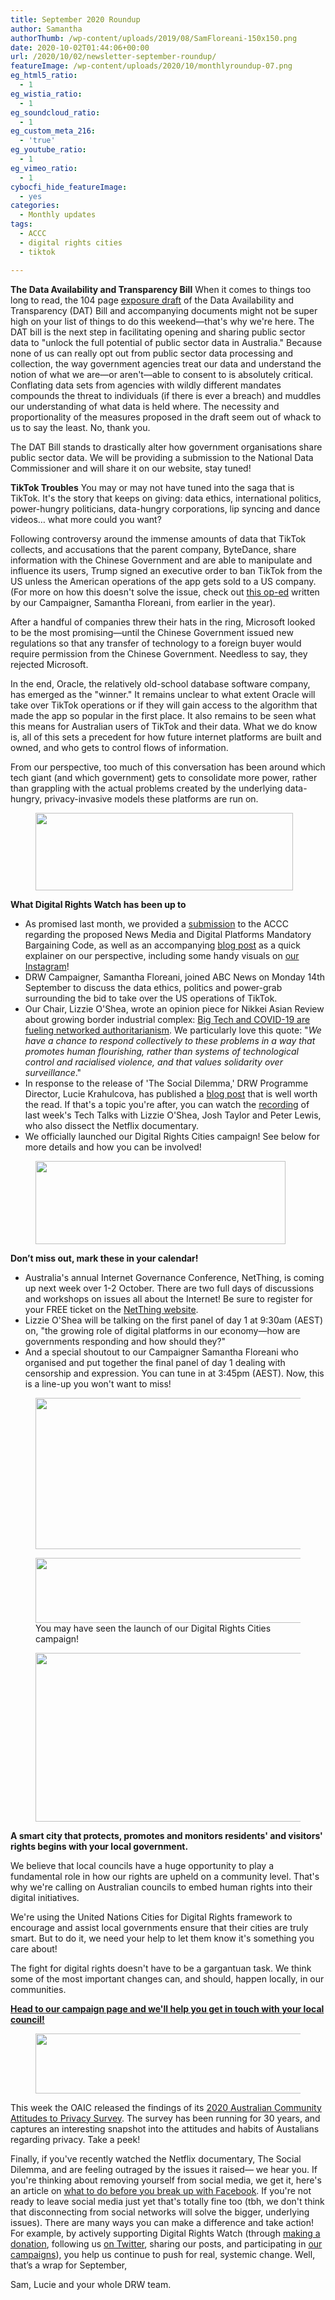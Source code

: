 ```yaml
---
title: September 2020 Roundup
author: Samantha
authorThumb: /wp-content/uploads/2019/08/SamFloreani-150x150.png
date: 2020-10-02T01:44:06+00:00
url: /2020/10/02/newsletter-september-roundup/
featureImage: /wp-content/uploads/2020/10/monthlyroundup-07.png
eg_html5_ratio:
  - 1
eg_wistia_ratio:
  - 1
eg_soundcloud_ratio:
  - 1
eg_custom_meta_216:
  - 'true'
eg_youtube_ratio:
  - 1
eg_vimeo_ratio:
  - 1
cybocfi_hide_featureImage:
  - yes
categories:
  - Monthly updates
tags:
  - ACCC
  - digital rights cities
  - tiktok

---
```

**The Data Availability and Transparency Bill**
When it comes to things too long to read, the 104 page [exposure draft][1] of the Data Availability and Transparency (DAT) Bill and accompanying documents might not be super high on your list of things to do this weekend—that's why we're here.
The DAT bill is the next step in facilitating opening and sharing public sector data to "unlock the full potential of public sector data in Australia." Because none of us can really opt out from public sector data processing and collection, the way government agencies treat our data and understand the notion of what we are—or aren't—able to consent to is absolutely critical. Conflating data sets from agencies with wildly different mandates compounds the threat to individuals (if there is ever a breach) and muddles our understanding of what data is held where. The necessity and proportionality of the measures proposed in the draft seem out of whack to us to say the least. No, thank you.

The DAT Bill stands to drastically alter how government organisations share public sector data. We will be providing a submission to the National Data Commissioner and will share it on our website, stay tuned!

**TikTok Troubles**
You may or may not have tuned into the saga that is TikTok. It's the story that keeps on giving: data ethics, international politics, power-hungry politicians, data-hungry corporations, lip syncing and dance videos… what more could you want?

Following controversy around the immense amounts of data that TikTok collects, and accusations that the parent company, ByteDance, share information with the Chinese Government and are able to manipulate and influence its users, Trump signed an executive order to ban TikTok from the US unless the American operations of the app gets sold to a US company. (For more on how this doesn't solve the issue, check out [this op-ed][2] written by our Campaigner, Samantha Floreani, from earlier in the year).

After a handful of companies threw their hats in the ring, Microsoft looked to be the most promising—until the Chinese Government issued new regulations so that any transfer of technology to a foreign buyer would require permission from the Chinese Government. Needless to say, they rejected Microsoft.

In the end, Oracle, the relatively old-school database software company, has emerged as the "winner." It remains unclear to what extent Oracle will take over TikTok operations or if they will gain access to the algorithm that made the app so popular in the first place. It also remains to be seen what this means for Australian users of TikTok and their data. What we do know is, all of this sets a precedent for how future internet platforms are built and owned, and who gets to control flows of information.

From our perspective, too much of this conversation has been around which tech giant (and which government) gets to consolidate more power, rather than grappling with the actual problems created by the underlying data-hungry, privacy-invasive models these platforms are run on.

<div class="wp-block-image">
  <figure class="aligncenter size-large is-resized"><img loading="lazy" decoding="async" src="/wp-content/uploads/2020/10/Email_headers_highres-01-1024x310.png" alt="" class="wp-image-7296" width="412" height="124" srcset="/wp-content/uploads/2020/10/Email_headers_highres-01-1024x310.png 1024w, /wp-content/uploads/2020/10/Email_headers_highres-01-300x91.png 300w, /wp-content/uploads/2020/10/Email_headers_highres-01-768x233.png 768w, /wp-content/uploads/2020/10/Email_headers_highres-01.png 1376w" sizes="(max-width: 412px) 100vw, 412px" /></figure>
</div>

**What Digital Rights Watch has been up to**

  * As promised last month, we provided a [submission][3] to the ACCC regarding the proposed News Media and Digital Platforms Mandatory Bargaining Code, as well as an accompanying [blog post][4] as a quick explainer on our perspective, including some handy visuals on [our Instagram][5]!
  * DRW Campaigner, Samantha Floreani, joined ABC News on Monday 14th September to discuss the data ethics, politics and power-grab surrounding the bid to take over the US operations of TikTok.
  * Our Chair, Lizzie O'Shea, wrote an opinion piece for Nikkei Asian Review about growing border industrial complex: [Big Tech and COVID-19 are fueling networked authoritarianism][6]. We particularly love this quote: "_We have a chance to respond collectively to these problems in a way that promotes human flourishing, rather than systems of technological control and racialised violence, and that values solidarity over surveillance_."
  * In response to the release of 'The Social Dilemma,' DRW Programme Director, Lucie Krahulcova, has published a [blog post][7] that is well worth the read. If that's a topic you're after, you can watch the [recording][8] of last week's Tech Talks with Lizzie O'Shea, Josh Taylor and Peter Lewis, who also dissect the Netflix documentary.
  * We officially launched our Digital Rights Cities campaign! See below for more details and how you can be involved!

<div class="wp-block-image">
  <figure class="aligncenter size-large is-resized"><img loading="lazy" decoding="async" src="/wp-content/uploads/2020/10/Email_headers_highres-06-1024x342.png" alt="" class="wp-image-7298" width="400" height="133" srcset="/wp-content/uploads/2020/10/Email_headers_highres-06-1024x342.png 1024w, /wp-content/uploads/2020/10/Email_headers_highres-06-300x100.png 300w, /wp-content/uploads/2020/10/Email_headers_highres-06-768x257.png 768w, /wp-content/uploads/2020/10/Email_headers_highres-06.png 1250w" sizes="(max-width: 400px) 100vw, 400px" /></figure>
</div>

**Don&#8217;t miss out, mark these in your calendar!**

  * Australia's annual Internet Governance Conference, NetThing, is coming up next week over 1-2 October. There are two full days of discussions and workshops on issues all about the Internet! Be sure to register for your FREE ticket on the [NetThing website][9].
  * Lizzie O'Shea will be talking on the first panel of day 1 at 9:30am (AEST) on, "the growing role of digital platforms in our economy—how are governments responding and how should they?"
  * And a special shoutout to our Campaigner Samantha Floreani who organised and put together the final panel of day 1 dealing with censorship and expression. You can tune in at 3:45pm (AEST). Now, this is a line-up you won't want to miss!

<div class="wp-block-image">
  <figure class="aligncenter size-large is-resized"><img loading="lazy" decoding="async" src="/wp-content/uploads/2020/10/Netthing_inclusionpanel.png" alt="" class="wp-image-7299" width="484" height="242" srcset="/wp-content/uploads/2020/10/Netthing_inclusionpanel.png 1024w, /wp-content/uploads/2020/10/Netthing_inclusionpanel-300x150.png 300w, /wp-content/uploads/2020/10/Netthing_inclusionpanel-768x384.png 768w" sizes="(max-width: 484px) 100vw, 484px" /></figure>
</div>

<div class="wp-block-image">
  <figure class="aligncenter size-large is-resized"><img loading="lazy" decoding="async" src="/wp-content/uploads/2020/10/Email_headers_highres-03-1024x171.png" alt="" class="wp-image-7300" width="621" height="104" srcset="/wp-content/uploads/2020/10/Email_headers_highres-03-1024x171.png 1024w, /wp-content/uploads/2020/10/Email_headers_highres-03-300x50.png 300w, /wp-content/uploads/2020/10/Email_headers_highres-03-768x128.png 768w, /wp-content/uploads/2020/10/Email_headers_highres-03-1536x256.png 1536w, /wp-content/uploads/2020/10/Email_headers_highres-03-2048x342.png 2048w" sizes="(max-width: 621px) 100vw, 621px" /><figcaption>You may have seen the launch of our Digital Rights Cities campaign!<br /></figcaption></figure>
</div>

<div class="wp-block-image">
  <figure class="aligncenter size-large is-resized"><img loading="lazy" decoding="async" src="/wp-content/uploads/2020/10/WEB_FB_BANNER_withtext_HIGHRES-02-1024x576.png" alt="" class="wp-image-7301" width="479" height="270" srcset="/wp-content/uploads/2020/10/WEB_FB_BANNER_withtext_HIGHRES-02-1024x576.png 1024w, /wp-content/uploads/2020/10/WEB_FB_BANNER_withtext_HIGHRES-02-300x169.png 300w, /wp-content/uploads/2020/10/WEB_FB_BANNER_withtext_HIGHRES-02-768x432.png 768w, /wp-content/uploads/2020/10/WEB_FB_BANNER_withtext_HIGHRES-02-1536x864.png 1536w, /wp-content/uploads/2020/10/WEB_FB_BANNER_withtext_HIGHRES-02-2048x1152.png 2048w" sizes="(max-width: 479px) 100vw, 479px" /></figure>
</div>

**A smart city that protects, promotes and monitors residents' and visitors' rights begins with your local government.**

We believe that local councils have a huge opportunity to play a fundamental role in how our rights are upheld on a community level. That's why we're calling on Australian councils to embed human rights into their digital initiatives.

We're using the United Nations Cities for Digital Rights framework to encourage and assist local governments ensure that their cities are truly smart. But to do it, we need your help to let them know it's something you care about!

The fight for digital rights doesn't have to be a gargantuan task. We think some of the most important changes can, and should, happen locally, in our communities.

[**Head to our campaign page and we'll help you get in touch with your local council!**][10]

<div class="wp-block-image">
  <figure class="aligncenter size-large is-resized"><img loading="lazy" decoding="async" src="/wp-content/uploads/2020/10/Email_headers_highres-02-1024x171.png" alt="" class="wp-image-7302" width="579" height="96" srcset="/wp-content/uploads/2020/10/Email_headers_highres-02-1024x171.png 1024w, /wp-content/uploads/2020/10/Email_headers_highres-02-300x50.png 300w, /wp-content/uploads/2020/10/Email_headers_highres-02-768x128.png 768w, /wp-content/uploads/2020/10/Email_headers_highres-02-1536x256.png 1536w, /wp-content/uploads/2020/10/Email_headers_highres-02-2048x342.png 2048w" sizes="(max-width: 579px) 100vw, 579px" /></figure>
</div>

This week the OAIC released the findings of its [2020 Australian Community Attitudes to Privacy Survey][11]. The survey has been running for 30 years, and captures an interesting snapshot into the attitudes and habits of Austalians regarding privacy. Take a peek!

Finally, if you've recently watched the Netflix documentary, The Social Dilemma, and are feeling outraged by the issues it raised— we hear you. If you're thinking about removing yourself from social media, we get it, here's an article on [what to do before you break up with Facebook][12]. If you're not ready to leave social media just yet that's totally fine too (tbh, we don't think that disconnecting from social networks will solve the bigger, underlying issues). There are many ways you can make a difference and take action! For example, by actively supporting Digital Rights Watch (through [making a donation][13], following us [on Twitter][14], sharing our posts, and participating in [our campaigns][15]), you help us continue to push for real, systemic change.
Well, that&#8217;s a wrap for September,

Sam, Lucie and your whole DRW team.

 [1]: https://u1584542.ct.sendgrid.net/ss/c/atcYNHk4Eh2YdGnwBh-YDA2XqZ4BvKfwqMjhJ3bRLIppcYPJx_bns_axIHLV2hZHCg2HKGacmdLRmLClMiF9o4MLS-3l-_v-w1OO3Z8f-V9S3P8dawS_iO5Pvd_k9zc3eaYJKHRdfPYcMmkUKCBFaVnqppMA5v0ZnB5HhZZmjGBaHC2IbmwwEGJS8Th3xQMLQitx-Jo_ScwNBoQfQ_zGzB4I-ikq4cM32K1uYBfotHRforme0yGxFr6kiowztBrX2TemWtENJypudffxF2XC8FNKLYaSQ1aLzVpGgJrFNns/35h/THqqqrIgRbaFcZmRTaKWsQ/h0/OcJ0WXyBBQKIP4-OCNpnwLAvatAlWQ7E9MGvup9FRuA
 [2]: https://u1584542.ct.sendgrid.net/ss/c/atcYNHk4Eh2YdGnwBh-YDL2pqlARv2wBshrgOqWkXMHPoixLR5mf6lOc5b8ZdTDh__6naO2X6yIAmqMxJlil3-LzZ2nm7kQ014D6afJmoVwi7_xg0ddkae_lPTWsyaLN2R0gMIz8mE2iVD2JlVQMm04meatuT-FogkQKbsIxoLltA3kEU1FqYkR44VIPV4I1HyP6i3YpOt2phUo7TgTZRUy-JgkIw0ZMojUUgIXZXwbCasX9YV9ncoVvYuGtBiSOn21TpLRPc2jp-AQKEQ4YfoBy9X-7WpQYP9K0zwxiQ52o_jLXydsE3CmOfdaeTwOdokv4xjxqNfFwyrRfFKiuZOhlcWUQ_8yhnyUld_4Dd9z_3XFP7fYFGLaDjLzYl2qI1sKYnb2DDSBdoS0SU9hFKUX26EbXRUgH0oshnKCb31k/35h/THqqqrIgRbaFcZmRTaKWsQ/h1/RRss_nABr3rsv8EeeYFJjIhUmXz1tmH5yPjsSRWOD4c
 [3]: https://u1584542.ct.sendgrid.net/ss/c/CMxF4nARlf6wAFa1PSfv0mmZ9RIuK0LyVv5J0Wo3jtLbQYuZN58BSDpHzW6ON_XefmyGbUhlRMw2o37XHlDr1Hu2oOybR0dSQKPcDp05PRnQIM0986xLkUtAm49hUUxonawl5CkKKKN3Q4FND-qIZA9izJp3P86E0lYq9pJWapSDHSEOPOVCvGQKPH4XjRlVF1XaXKi4gOXrfBtyMRlrgUQXFCHmMUjyGJS1zhr1ZXyhxP7BXH_VjsnqNP4CaDp7D1Pz6ixpeYErTDq8OUzasFJwzU9fF7i8Gg7wZyiPDwufhj-ufYOhYFiIL8D8R1F89cUB78NKgO9H_AEQJeFLYVpfvKXAVpI-KlU2lg_rx74/35h/THqqqrIgRbaFcZmRTaKWsQ/h2/9lnS6b4aKTYdLkMn5LfzB7dWPjZLABdgx_eg5kChhho
 [4]: https://u1584542.ct.sendgrid.net/ss/c/CMxF4nARlf6wAFa1PSfv0mmZ9RIuK0LyVv5J0Wo3jtLbQYuZN58BSDpHzW6ON_Xe_Jin93oFEiss0xl3Wv5mQyzLep4TS1Bk61Crl1OOPXuMn14ii5c8JmXEo0YA77X8g2drXwuJZUcc2CnXtt_GerktYPx1WQ3k7zjwaHLiHtN4cdI6lTgUmM3pN3oTcIAllG_smse2mwywCFLRamQ8Rk9wDrtz1r7tJzsu_iVBP9dGuzoBcIfLwfMydDnOR5Cm0ObY5qP0TRbwwkhsTHR8vovYo3l-a7m4nFPMnn0tw-74QUsX9FbfEyfdqSZaDFI8dVnpIvQU_tjBtlJWyT2hI0aUtr_dBdfzkezkQNFBCQ0/35h/THqqqrIgRbaFcZmRTaKWsQ/h3/W0TYxpjkbjPDVc0SfT59CqFcICD-hKBPhmGwyflQTuc
 [5]: https://u1584542.ct.sendgrid.net/ss/c/atcYNHk4Eh2YdGnwBh-YDE-osrDsyUs4KS0eRiq-k7SjmczmnzaU6AnmsP1xH7AWxdCItM19GOboCZB9nZ6hUgcK_4FQLtE7Vo9MO52YVvdtTb5X3sLnipnfdVKl_J4AIxCd0ly5k--k-zaNJEhkvKaR7Q4KCM8ZyJ4-Wv12WR_0u1lziDntaOk-wrMZrllzOCBm_tS5uWN5Em7JHMCkGaggrNvy4-QUwubxgbBEY63IXu0bBkM5MRaIElwrpubUPGSQSI8xyTyAzRVAJxDPOQ/35h/THqqqrIgRbaFcZmRTaKWsQ/h4/qDL9aKN4X9RirfepXm4dk1ere8mXls2zqGq5EMeYypU
 [6]: https://u1584542.ct.sendgrid.net/ss/c/P8Elou2Rvc0qoMPEUZrMXVeji1rgn2bhZTfflY7dcE-egZheiRAHbLqmiezl0NtsTX9rkPDoYtbW63RNEXrfqbA54y1LAhqamMoyupPe71RRELjdyq_P6qJUtGhEaYVj58OrKmCs5o8xtKRBVjbUrWFX0fKHeOjKoFMNpeORJYYSjqsmjhrWf99XVbQoDG5ZMY-hrqo4rJ5uaFAGh2Y-3kKRqDVFNASU5GJEuEh2CjkFOTd--pyJfNpk1SOajqRwPh6Tm5FdCOifASJllVt1tlY9hfqFbhxectspfDxMnfjp7nX5CXhVXLYm7lTQnkd3cIKd7a3A2QENFF8ONfuXTg/35h/THqqqrIgRbaFcZmRTaKWsQ/h5/dHToMsR26KgLdnxWSZ2tb-O50WFse0-q_LOW08R0pSk
 [7]: https://u1584542.ct.sendgrid.net/ss/c/tTBUZwcBH_2q13Ow12s-jYjniiw5gMV66XhE3W7p8lN6lekBubVG5IgF2fldvFjVkgPXsOovzJDIjcBorrBhjmkqF1MgZaIMTxhcULmqWFGuDMMx1yRMLJhE8gddqFR_2KUS6Y1THeqOy4v1_78DP_CdtdISqDO9nCl6LeGolXEl3ePivJHs33a6n6y8s44UG2US3yUdDJklRH5i-hBwWAJqktZy3iEsf4AiyfA8Zm8KgIYCceUoRpsv597agfZh5coiH8hmeFpCrraKO9_k9D4cOl9hNdx27Kn6tTMf4Y4R_6BpL1Rl6on3ZrsIrE0n0Sm98uVrMWjPHicqSv0_yucoOXKit8hubr7JGoZ4Hko/35h/THqqqrIgRbaFcZmRTaKWsQ/h6/ujjJp8O1EmrWhymiI29jU3TQ63bfxdGc3O-iboH0qmw
 [8]: https://u1584542.ct.sendgrid.net/ss/c/P8Elou2Rvc0qoMPEUZrMXQOdkwYPfWp1lSbdBGL8OQkZBIAwRpAMXO0VP8S7qG9nNG5lCwcrbUcWp0cPDkPYnjrxbasxULctriVpbySv_gkuFSCJnv0SNxRwiIMtEC9uJskD8wVgOsdyWx3aiR8VYGHykt5T0mOnRGvzY1oyl9wcz8bZNqkiGs5xziCxp4FFe5pzUUOYrPGZW8zI0cF6iNLm2zYWbttyWutWb9lsqdwMcCARw4c-GYRz6SfbF_qVKkbIvUwJmiMhWKpO_tvtJamNfZEEeKoHxFiIxD3qBYVF_9UtaEnwpkfYJglTOOc0/35h/THqqqrIgRbaFcZmRTaKWsQ/h7/9JprRjYaOkplKNsUyP9UQaOR8V3cPK4Eu_77jEWX1Bw
 [9]: https://u1584542.ct.sendgrid.net/ss/c/atcYNHk4Eh2YdGnwBh-YDHhKSmRxDHpabaupyCgv9-SehXa-YmRWth0SDOwkyHErDx-1gSQqVJx7WByALD4goicfYDjCP337MUQHX_lVFqQo1Mphy83oTVMkSQS2DdzaIi4cFgJcjsx33r_SpzQUHV3rqlQEhgEA0S5XWINzh0wTcOgTIiRb3ggKhq1sqwnai7JGtA6MxDRo1VTk7PaJTAuy1N593m0DLkLbOXOdGEQS_afKFCi450WklCK7Caxy/35h/THqqqrIgRbaFcZmRTaKWsQ/h8/so7Y3pjN-hNIOmzmLFYmBQ96dRhPKiuRNjdhuq3GKvo
 [10]: https://u1584542.ct.sendgrid.net/ss/c/CMxF4nARlf6wAFa1PSfv0mmZ9RIuK0LyVv5J0Wo3jtL9zDCozQJIpak6JF85iW0bT7Pqf12R0Xw443jRNpS4cnm5kzCaoUlqNw9v7wvGZA9sgh7I3y3iux-ainrFNgPVnqbHf3pMtWOVB9oIZAS13a6Ajnu57F1OetJjuzVglBQq-7E30uBGAmvla5WzhaHzJn2gNneVnaLD9XogdeH4vn_wVNsGXc8nzGaPXFGRZMBG96fInxJQY1JlM97z_EBoewnZKOLhWk7m0rcN7kAlLQ/35h/THqqqrIgRbaFcZmRTaKWsQ/h10/lOXsOz8tJQURnAVX2y6VkKLjxv2J2eWBJHU2DB4XVS8
 [11]: https://u1584542.ct.sendgrid.net/ss/c/atcYNHk4Eh2YdGnwBh-YDMjy9orlly-Dbl0TusCimmM2ZPmIt1bar1kqsaxfRGn3nl829SToZtLMtpPblkvK9E6LjtDouToFN2kU65847GWeQ6zedrqgXhwhO21ycwxBOdBAdebAUuM5f3gntVx18r_0GhtEHUfzNrdmwqEfKOjXQ6OBnSygQ3hzp2OOzUxAUmi7T9tLq_8yTj2pWLDMsyk4d3Jv9BMG0FUwdMCHnrtR45FpNjpIC6_4ywm6VIoud17I158u7bVmgt8jqWYP3Mcf6BxXLiq5a27gIL6oCv1669FeAgWn4AWMAPN-g4TVzq2BZ8pWPkLfQw9Y9VRmiZJK_CGgTrKm9qaRwmpsRUn1y6uYbbqL7i4NvVlmw5XxJhVNCvrWFkk7VlNYtUG1rqfEO6610W4qhLVTZBO0ZM3Thzj1v6L5vd9nLOm7bY8f/35h/THqqqrIgRbaFcZmRTaKWsQ/h11/_3GJ2j4qLOK3CmOugildxJfY6qSQ-MtPkVUa1OgwgLc
 [12]: https://u1584542.ct.sendgrid.net/ss/c/tTBUZwcBH_2q13Ow12s-jSVH9WXMSkxQ2NiCSK4XGtuSrIQ1JUd624HhOFykJt615nfTdeairYL5TsbqmZtwfs8j_ychpAowTjTX3QMVXv-lkkfzlwo9RzbhTORxE5hOucbip4jq76S9Ibbi1SiapgAmB2pKxMeMrLg2enDwaQvvqs_sDa2r15Y4N_LH3O3Aho8EG860E7cOqN_lXuWyQmNyaQ1k7ZOykl0x69qTbUMSvTUobMSLZyzSMkCk1-62xShz0q4palzcCt6f8WIJO07JxsBNJL9kUw95RaUWJT4/35h/THqqqrIgRbaFcZmRTaKWsQ/h12/bscloAtPGQoo0Q0Y62X0ja63HF6BR25mPDHvq45k5ac
 [13]: https://u1584542.ct.sendgrid.net/ss/c/CMxF4nARlf6wAFa1PSfv0mmZ9RIuK0LyVv5J0Wo3jtJsV6xN7tO3CeYP45h5dK3P2zEiqGNyXZOeIanGZOAWDByGxNw3bST1_mq4QxdqBBPennFoHBFTwfa05XNPHkQel8czQpUpiW-_-cl1_vhuAouDJcWlYC7N_7dSaP9bcF1d9N-uk9cSYwknqaz8AQM_PvuEzqmgM7G3-geJKwKEXdH1eg7ibop39zzk1EfPNKZP7cjEe9MxbKQCKzWi8wuLya5sJuXt6xakMqwoX7a6Gg/35h/THqqqrIgRbaFcZmRTaKWsQ/h13/lqYPozdOLlSaA0WnPJMv8LBtORkiXaJbFN_oExhHgfg
 [14]: https://u1584542.ct.sendgrid.net/ss/c/dSCQfi9FLISmU3ZE3bfPhlSBN6XYeCKzaLLHWVkJ-A--sWVcZ32Mid_yyN035Y6hXhUnnEc_Jwr_9rVOvRhBO14CPv-y_U6wuIKtxmoquIN1ERo40b31PATVpp17oaePOBzoRHUozPbzbbCju5Y_suAmYOkGKfZHMv3MmDNt09TkR-qZasur1JS-MXqcu6DJEm11kFuW8V0EhRzhwx5eHhLMPdlMpzCed2WpLUtF6ix5-Szr2---NUGsYm9KHFlA/35h/THqqqrIgRbaFcZmRTaKWsQ/h14/j4waQjgwbxT0ZgaG_sGpC7tPiigYxnz8vulH5056EP8
 [15]: https://u1584542.ct.sendgrid.net/ss/c/CMxF4nARlf6wAFa1PSfv0mmZ9RIuK0LyVv5J0Wo3jtIjaXna7VQQIiv_KDJSxPUM4pGsDl8U4fEqZa8C9Rp6iaO_K0CDjhLF1xfvmm6yenyXeW7UZwRaS6KfAOtTPLD1kyAbROoLrrzSj1XDv3tu19h2kAol7N4d_atcKsGi-Ud2NufGxfRPJaf_6LnTjEApduB7O0181A3oGNIpLFVW1eDzb8RClfuyQDcYLKAaOJ3VCg32eCoNGfZHn512CWjbgkvaFlF53rUJ9SRnAGsUNEy8JGvjWi80gwcwEf9Zplw/35h/THqqqrIgRbaFcZmRTaKWsQ/h15/XBgZIrCxWZMmYbT9vhQA0KMKLP463noXvveQYQqzXwM
